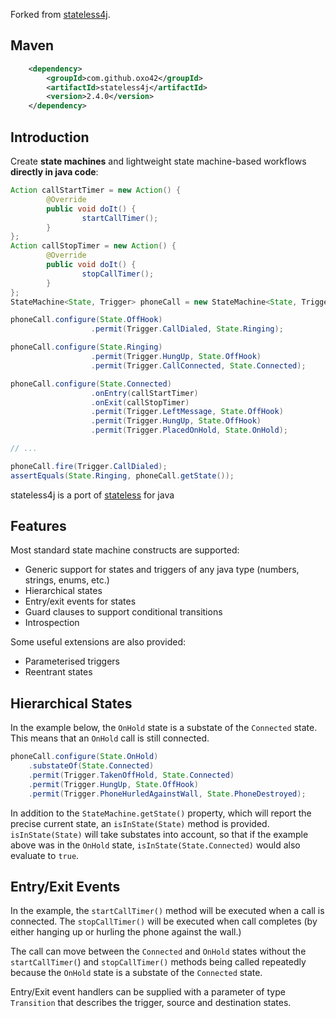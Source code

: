 Forked from [stateless4j](https://code.google.com/p/stateless4j/).

## Maven ##
```xml
    <dependency>
        <groupId>com.github.oxo42</groupId>
        <artifactId>stateless4j</artifactId>
        <version>2.4.0</version>
    </dependency>
```

## Introduction ##
Create **state machines** and lightweight state machine-based workflows **directly in java code**:

```java
Action callStartTimer = new Action() {
        @Override
        public void doIt() {
                startCallTimer();
        }
};
Action callStopTimer = new Action() {
        @Override
        public void doIt() {
                stopCallTimer();
        }
};
StateMachine<State, Trigger> phoneCall = new StateMachine<State, Trigger>(State.OffHook);

phoneCall.configure(State.OffHook)
                  .permit(Trigger.CallDialed, State.Ringing);

phoneCall.configure(State.Ringing)
                  .permit(Trigger.HungUp, State.OffHook)
                  .permit(Trigger.CallConnected, State.Connected);

phoneCall.configure(State.Connected)
                  .onEntry(callStartTimer)
                  .onExit(callStopTimer)
                  .permit(Trigger.LeftMessage, State.OffHook)
                  .permit(Trigger.HungUp, State.OffHook)
                  .permit(Trigger.PlacedOnHold, State.OnHold);

// ...

phoneCall.fire(Trigger.CallDialed);
assertEquals(State.Ringing, phoneCall.getState());
```

stateless4j is a port of [stateless](http://code.google.com/p/stateless/) for java


## Features ##
Most standard state machine constructs are supported:

* Generic support for states and triggers of any java type (numbers, strings, enums, etc.)
* Hierarchical states
* Entry/exit events for states
* Guard clauses to support conditional transitions
* Introspection


Some useful extensions are also provided:
* Parameterised triggers
* Reentrant states


## Hierarchical States ##
In the example below, the `OnHold` state is a substate of the `Connected` state. This means that an `OnHold` call is
still connected.

```java
phoneCall.configure(State.OnHold)
    .substateOf(State.Connected)
    .permit(Trigger.TakenOffHold, State.Connected)
    .permit(Trigger.HungUp, State.OffHook)
    .permit(Trigger.PhoneHurledAgainstWall, State.PhoneDestroyed);
```

In addition to the `StateMachine.getState()` property, which will report the precise current state, an `isInState(State)`
method is provided. `isInState(State)` will take substates into account, so that if the example above was in the
`OnHold` state, `isInState(State.Connected)` would also evaluate to `true`.

## Entry/Exit Events ##
In the example, the `startCallTimer()` method will be executed when a call is connected. The `stopCallTimer()` will be
executed when call completes (by either hanging up or hurling the phone against the wall.)

The call can move between the `Connected` and `OnHold` states without the `startCallTimer(`) and `stopCallTimer()`
methods being called repeatedly because the `OnHold` state is a substate of the `Connected` state.

Entry/Exit event handlers can be supplied with a parameter of type `Transition` that describes the trigger,
source and destination states.